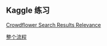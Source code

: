
##  Kaggle 练习


[Crowdflower Search Results Relevance](https://www.kaggle.com/c/crowdflower-search-relevance)


[整个流程](Crowdflower/)














